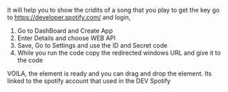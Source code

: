It will help you to show the cridits of a song that you play
to get the key go to https://developer.spotify.com/ and login,
1. Go to DashBoard and Create App
2. Enter Details and choose WEB API
3. Save, Go to Settings and use the ID and Secret code
4. While you run the code copy the redirected windows URL and give it to the code
   
VOILA, the element is ready and you can drag and drop the element.
Its linked to the spotify account that used in the DEV Spotify
